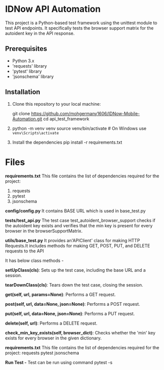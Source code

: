 # IDNow API Automation 

This project is a Python-based test framework using the unittest module to test API endpoints. It specifically tests the browser support matrix for the autoident key in the API response.

## Prerequisites

- Python 3.x
- 'requests' library
-  'pytest' library
- 'jsonschema' library

## Installation

1. Clone this repository to your local machine:

   git clone https://github.com/mohgermany1606/IDNow-Mobile-Automation.git
   cd api_test_framework

2. python -m venv venv
source venv/bin/activate  # On Windows use `venv\Scripts\activate`


3. Install the dependencies
 pip install -r requirements.txt

# Files

**requirements.txt**
This file contains the list of dependencies required for the project:
1. requests
2. pytest
3. jsonschema


**config/config.py**
It contains BASE URL which is used in base_test.py

**tests/test_api.py**
The test case test_autoident_browser_support checks if the autoident key exists and verifies that the min key is present for every browser in the browserSupportMatrix.


**utils/base_test.py**
It provides an'APIClient' class for making HTTP Requests.It includes methods for making GET, POST, PUT, and DELETE requests to the API

It has below class methods - 

**setUpClass(cls)**: Sets up the test case, including the base URL and a session.

**tearDownClass(cls)**: Tears down the test case, closing the session.

**get(self, url, params=None)**: Performs a GET request.

**post(self, url, data=None, json=None)**: Performs a POST request.

**put(self, url, data=None, json=None)**: Performs a PUT request.

**delete(self, url)**: Performs a DELETE request.

**check_min_key_exists(self, browser_dict)**: Checks whether the 'min' key exists for every browser in the given dictionary.


**requirements.txt**
This file contains the list of dependencies required for the project:
requests
pytest
jsonschema

 **Run Test -**
Test can be run using command pytest -s





